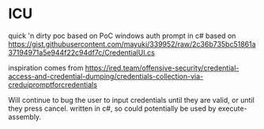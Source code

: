 # ICU
quick 'n dirty poc based on PoC windows auth prompt in c# based on https://gist.githubusercontent.com/mayuki/339952/raw/2c36b735bc51861a37194971a5e944f22c94df7c/CredentialUI.cs

inspiration comes from https://ired.team/offensive-security/credential-access-and-credential-dumping/credentials-collection-via-creduipromptforcredentials

Will continue to bug the user to input credentials until they are valid, or until they press cancel. 
written in c#, so could potentially be used by execute-assembly.
